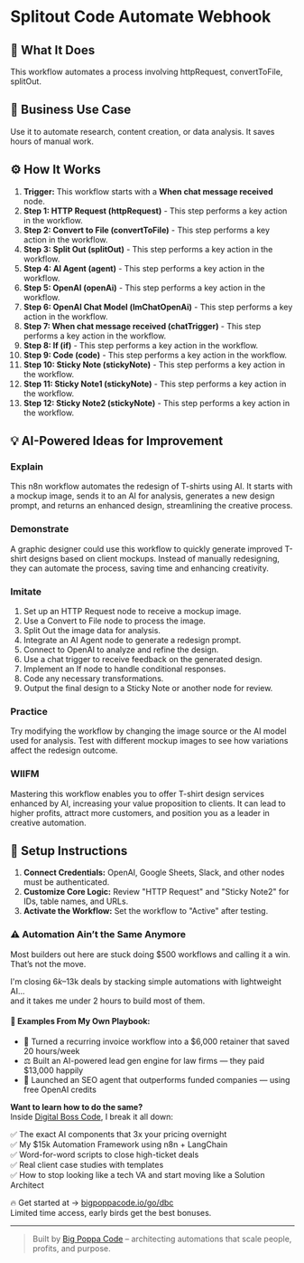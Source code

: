 # Splitout Code Automate Webhook

## 🚀 What It Does
This workflow automates a process involving httpRequest, convertToFile, splitOut.

## 💼 Business Use Case
Use it to automate research, content creation, or data analysis. It saves hours of manual work.

## ⚙️ How It Works
1.  **Trigger:** This workflow starts with a **When chat message received** node.
2. **Step 1: HTTP Request (httpRequest)** - This step performs a key action in the workflow.
3. **Step 2: Convert to File (convertToFile)** - This step performs a key action in the workflow.
4. **Step 3: Split Out (splitOut)** - This step performs a key action in the workflow.
5. **Step 4: AI Agent (agent)** - This step performs a key action in the workflow.
6. **Step 5: OpenAI (openAi)** - This step performs a key action in the workflow.
7. **Step 6: OpenAI Chat Model (lmChatOpenAi)** - This step performs a key action in the workflow.
8. **Step 7: When chat message received (chatTrigger)** - This step performs a key action in the workflow.
9. **Step 8: If (if)** - This step performs a key action in the workflow.
10. **Step 9: Code (code)** - This step performs a key action in the workflow.
11. **Step 10: Sticky Note (stickyNote)** - This step performs a key action in the workflow.
12. **Step 11: Sticky Note1 (stickyNote)** - This step performs a key action in the workflow.
13. **Step 12: Sticky Note2 (stickyNote)** - This step performs a key action in the workflow.

## 💡 AI-Powered Ideas for Improvement
### Explain
This n8n workflow automates the redesign of T-shirts using AI. It starts with a mockup image, sends it to an AI for analysis, generates a new design prompt, and returns an enhanced design, streamlining the creative process.

### Demonstrate
A graphic designer could use this workflow to quickly generate improved T-shirt designs based on client mockups. Instead of manually redesigning, they can automate the process, saving time and enhancing creativity.

### Imitate
1. Set up an HTTP Request node to receive a mockup image.
2. Use a Convert to File node to process the image.
3. Split Out the image data for analysis.
4. Integrate an AI Agent node to generate a redesign prompt.
5. Connect to OpenAI to analyze and refine the design.
6. Use a chat trigger to receive feedback on the generated design.
7. Implement an If node to handle conditional responses.
8. Code any necessary transformations.
9. Output the final design to a Sticky Note or another node for review.

### Practice
Try modifying the workflow by changing the image source or the AI model used for analysis. Test with different mockup images to see how variations affect the redesign outcome.

### WIIFM
Mastering this workflow enables you to offer T-shirt design services enhanced by AI, increasing your value proposition to clients. It can lead to higher profits, attract more customers, and position you as a leader in creative automation.

## 🔧 Setup Instructions
1. **Connect Credentials:** OpenAI, Google Sheets, Slack, and other nodes must be authenticated.
2. **Customize Core Logic:** Review "HTTP Request" and "Sticky Note2" for IDs, table names, and URLs.
3. **Activate the Workflow:** Set the workflow to "Active" after testing.

### ⚠️ Automation Ain’t the Same Anymore

Most builders out here are stuck doing $500 workflows and calling it a win.  
That’s not the move.  

I'm closing $6k–$13k deals by stacking simple automations with lightweight AI...  
and it takes me under 2 hours to build most of them.

#### 🧠 Examples From My Own Playbook:
- 🔁 Turned a recurring invoice workflow into a $6,000 retainer that saved 20 hours/week  
- ⚖️ Built an AI-powered lead gen engine for law firms — they paid $13,000 happily  
- 🚀 Launched an SEO agent that outperforms funded companies — using free OpenAI credits  

**Want to learn how to do the same?**  
Inside [Digital Boss Code](https://bigpoppacode.io/go/dbc), I break it all down:

✅ The exact AI components that 3x your pricing overnight  
✅ My $15k Automation Framework using n8n + LangChain  
✅ Word-for-word scripts to close high-ticket deals  
✅ Real client case studies with templates  
✅ How to stop looking like a tech VA and start moving like a Solution Architect  

🔥 Get started at → [bigpoppacode.io/go/dbc](https://bigpoppacode.io/go/dbc)  
Limited time access, early birds get the best bonuses.

---
> Built by [Big Poppa Code](https://bigpoppacode.io) – architecting automations that scale people, profits, and purpose.
